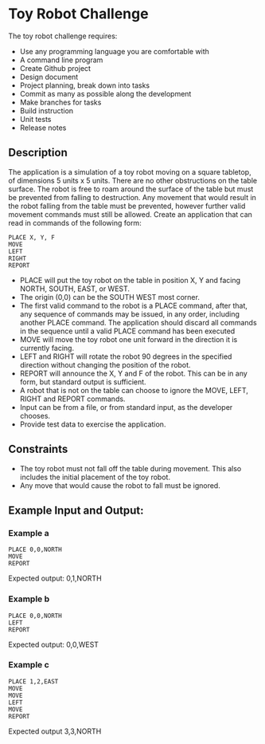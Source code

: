 # Toy Robot Challenge

The toy robot challenge requires:
* Use any programming language you are comfortable with
* A command line program
* Create Github project
* Design document
* Project planning, break down into tasks
* Commit as many as possible along the development
* Make branches for tasks
* Build instruction
* Unit tests
* Release notes

## Description

The application is a simulation of a toy robot moving on a square tabletop, of dimensions 5 units x 5 units.
There are no other obstructions on the table surface.
The robot is free to roam around the surface of the table but must be prevented from falling to destruction. Any movement that would result in the robot falling from the table must be prevented, however further valid movement commands must still be allowed.
Create an application that can read in commands of the following form:

    PLACE X, Y, F
    MOVE
    LEFT
    RIGHT
    REPORT

* PLACE will put the toy robot on the table in position X, Y and facing NORTH, SOUTH, EAST, or WEST.
* The origin (0,0) can be the SOUTH WEST most corner.
* The first valid command to the robot is a PLACE command, after that, any sequence of commands may be issued, in any order, including another PLACE command. The application should discard all commands in the sequence until a valid PLACE command has been executed
* MOVE will move the toy robot one unit forward in the direction it is currently facing.
* LEFT and RIGHT will rotate the robot 90 degrees in the specified direction without changing the position of the robot.
* REPORT will announce the X, Y and F of the robot. This can be in any form, but standard output is sufficient.
* A robot that is not on the table can choose to ignore the MOVE, LEFT, RIGHT and REPORT commands.
* Input can be from a file, or from standard input, as the developer chooses.
* Provide test data to exercise the application.

## Constraints
* The toy robot must not fall off the table during movement. This also includes the initial placement of the toy robot.
* Any move that would cause the robot to fall must be ignored.

## Example Input and Output:

### Example a

    PLACE 0,0,NORTH
    MOVE
    REPORT

Expected output:
0,1,NORTH

### Example b

    PLACE 0,0,NORTH
    LEFT
    REPORT

Expected output:
0,0,WEST

### Example c

    PLACE 1,2,EAST
    MOVE
    MOVE
    LEFT
    MOVE
    REPORT

Expected output
3,3,NORTH

